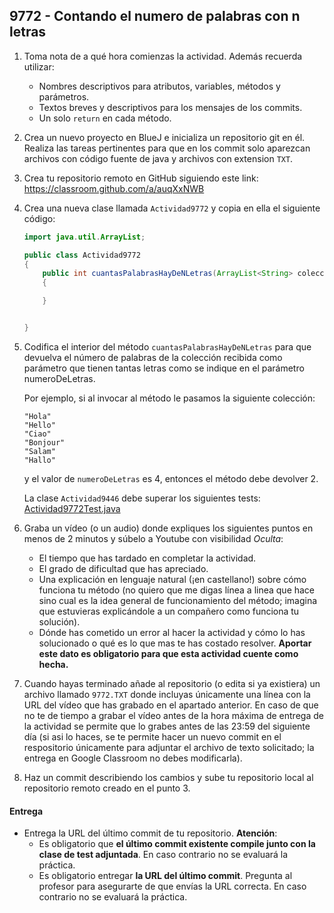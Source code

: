 ## 9772 - Contando el numero de palabras con n letras

1. Toma nota de a qué hora comienzas la actividad. Además recuerda utilizar:
   * Nombres descriptivos para atributos, variables, métodos y parámetros.
   * Textos breves y descriptivos para los mensajes de los commits.
   * Un solo `return` en cada método.

2. Crea un nuevo proyecto en BlueJ e inicializa un repositorio git en él. Realiza las tareas pertinentes para que en los commit solo aparezcan archivos con código fuente de java y archivos con extension `TXT`.

3. Crea tu repositorio remoto en GitHub siguiendo este link: https://classroom.github.com/a/auqXxNWB

5. Crea una nueva clase llamada `Actividad9772` y copia en ella el siguiente código:

      ```java
      import java.util.ArrayList;

      public class Actividad9772
      {
          public int cuantasPalabrasHayDeNLetras(ArrayList<String> coleccionPalabras, int numeroDeLetras) 
          {

          }


      }      
      ```

4. Codifica el interior del método `cuantasPalabrasHayDeNLetras` para que devuelva el número de palabras de la colección recibida como parámetro que tienen tantas letras como se indique en el parámetro numeroDeLetras.

    Por ejemplo, si al invocar al método le pasamos la siguiente colección:

    ```
    "Hola"
    "Hello"
    "Ciao"
    "Bonjour"
    "Salam"
    "Hallo"
    ```

    y el valor de `numeroDeLetras` es 4, entonces el método debe devolver 2.

    La clase `Actividad9446` debe superar los siguientes tests: [Actividad9772Test.java](https://gist.github.com/miguelbayon/da25f09746e57e44ca2c0729e55d88f6)
    
5. Graba un vídeo (o un audio) donde expliques los siguientes puntos en menos de 2 minutos y súbelo a Youtube con visibilidad *Oculta*:
    - El tiempo que has tardado en completar la actividad.
    - El grado de dificultad que has apreciado.
    - Una explicación en lenguaje natural (¡en castellano!) sobre cómo funciona tu método (no quiero que me digas línea a linea que hace sino cual es la idea general de funcionamiento del método; imagina que estuvieras explicándole a un compañero como funciona tu solución). 
    - Dónde has cometido un error al hacer la actividad y cómo lo has solucionado o qué es lo que mas te has costado resolver. **Aportar este dato es obligatorio para que esta actividad cuente como hecha.**

5. Cuando hayas terminado añade al repositorio (o edita si ya existiera) un archivo llamado `9772.TXT` donde incluyas únicamente una línea con la URL del vídeo que has grabado en el apartado anterior. En caso de que no te de tiempo a grabar el vídeo antes de la hora máxima de entrega de la actividad se permite que lo grabes antes de las 23:59 del siguiente día (si asi lo haces, se te permite hacer un nuevo commit en el respositorio únicamente para adjuntar el archivo de texto solicitado; la entrega en Google Classroom no debes modificarla).

6. Haz un commit describiendo los cambios y sube tu repositorio local al repositorio remoto creado en el punto 3.

#### Entrega

* Entrega la URL del último commit de tu repositorio. __Atención__: 
  * Es obligatorio que __el último commit existente compile junto con la clase de test adjuntada__. En caso contrario no se evaluará la práctica.
  * Es obligatorio entregar __la URL del último commit__. Pregunta al profesor para asegurarte de que envías la URL correcta. En caso contrario no se evaluará la práctica.
